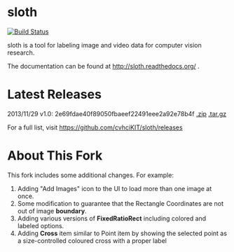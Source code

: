 sloth
=====

[![Build Status](https://travis-ci.org/cvhciKIT/sloth.svg)](https://travis-ci.org/cvhciKIT/sloth)

sloth is a tool for labeling image and video data for computer vision research.

The documentation can be found at http://sloth.readthedocs.org/ .

Latest Releases
===============

2013/11/29 v1.0: 2e69fdae40f89050fbaeef22491eee2a92e78b4f [.zip](https://github.com/cvhciKIT/sloth/archive/v1.0.zip) [.tar.gz](https://github.com/cvhciKIT/sloth/archive/v1.0.tar.gz)

For a full list, visit https://github.com/cvhciKIT/sloth/releases

About This Fork
===============
This fork includes some additional changes. For example:

1. Adding "Add Images" icon to the UI to load more than one image at once.
2. Some modification to guarantee that the Rectangle Coordinates are not out of image __boundary__.
3. Adding various versions of __FixedRatioRect__ including colored and labeled options.
4. Adding __Cross__ item similar to Point item by showing the selected point as a size-controlled coloured cross with a proper label
